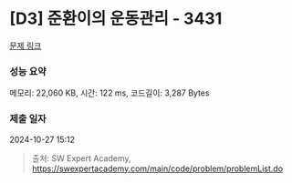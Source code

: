 # [D3] 준환이의 운동관리 - 3431 

[문제 링크](https://swexpertacademy.com/main/code/problem/problemDetail.do?contestProbId=AWE_ZXcqAAMDFAV2) 

### 성능 요약

메모리: 22,060 KB, 시간: 122 ms, 코드길이: 3,287 Bytes

### 제출 일자

2024-10-27 15:12



> 출처: SW Expert Academy, https://swexpertacademy.com/main/code/problem/problemList.do